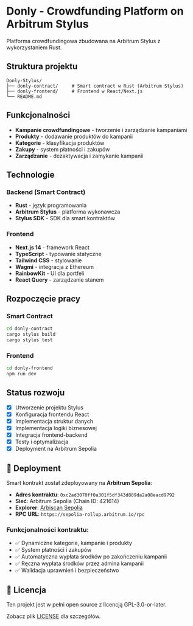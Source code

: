 # Donly - Crowdfunding Platform on Arbitrum Stylus

Platforma crowdfundingowa zbudowana na Arbitrum Stylus z wykorzystaniem Rust.

## Struktura projektu

```
Donly-Stylus/
├── donly-contract/     # Smart contract w Rust (Arbitrum Stylus)
├── donly-frontend/     # Frontend w React/Next.js
└── README.md
```

## Funkcjonalności

- **Kampanie crowdfundingowe** - tworzenie i zarządzanie kampaniami
- **Produkty** - dodawanie produktów do kampanii
- **Kategorie** - klasyfikacja produktów
- **Zakupy** - system płatności i zakupów
- **Zarządzanie** - dezaktywacja i zamykanie kampanii

## Technologie

### Backend (Smart Contract)
- **Rust** - język programowania
- **Arbitrum Stylus** - platforma wykonawcza
- **Stylus SDK** - SDK dla smart kontraktów

### Frontend
- **Next.js 14** - framework React
- **TypeScript** - typowanie statyczne
- **Tailwind CSS** - stylowanie
- **Wagmi** - integracja z Ethereum
- **RainbowKit** - UI dla portfeli
- **React Query** - zarządzanie stanem

## Rozpoczęcie pracy

### Smart Contract
```bash
cd donly-contract
cargo stylus build
cargo stylus test
```

### Frontend
```bash
cd donly-frontend
npm run dev
```

## Status rozwoju

- [x] Utworzenie projektu Stylus
- [x] Konfiguracja frontendu React
- [x] Implementacja struktur danych
- [x] Implementacja logiki biznesowej
- [x] Integracja frontend-backend
- [x] Testy i optymalizacja
- [x] Deployment na Arbitrum Sepolia

## 🚀 **Deployment**

Smart kontrakt został zdeployowany na **Arbitrum Sepolia**:

- **Adres kontraktu**: `0xc2ad3070ff0a301f5df343d889da2a08eacd9792`
- **Sieć**: Arbitrum Sepolia (Chain ID: 421614)
- **Explorer**: [Arbiscan Sepolia](https://sepolia.arbiscan.io/address/0xc2ad3070ff0a301f5df343d889da2a08eacd9792)
- **RPC URL**: `https://sepolia-rollup.arbitrum.io/rpc`

### Funkcjonalności kontraktu:
- ✅ Dynamiczne kategorie, kampanie i produkty
- ✅ System płatności i zakupów
- ✅ Automatyczna wypłata środków po zakończeniu kampanii
- ✅ Ręczna wypłata środków przez admina kampanii
- ✅ Walidacja uprawnień i bezpieczeństwo

## 📄 **Licencja**

Ten projekt jest w pełni open source z licencją GPL-3.0-or-later.

Zobacz plik [LICENSE](LICENSE) dla szczegółów.

